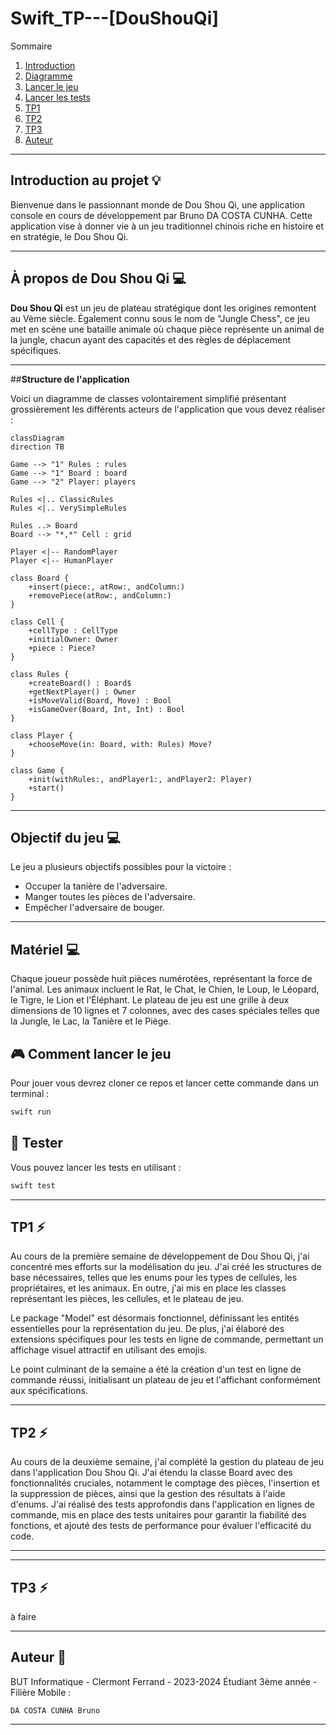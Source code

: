 
# **Swift_TP---[DouShouQi]**


Sommaire


  
 1. [Introduction](#introduction)
 1. [Diagramme](#structure)
 2. [Lancer le jeu](#lancer)
 3. [Lancer les tests](#tests)
 4. [TP1](#tp1)
 5. [TP2](#tp2)
 6. [TP3](#tp3)
 7. [Auteur](#auteur)

</div>

  
  

*******

<div  id='introduction'/>

  

## **Introduction au projet** :bulb:

  
Bienvenue dans le passionnant monde de Dou Shou Qi, une application console en cours de développement par Bruno DA COSTA CUNHA. Cette application vise à donner vie à un jeu traditionnel chinois riche en histoire et en stratégie, le Dou Shou Qi.
  
*******

  

<div  id='apropos'/>

## **À propos de Dou Shou Qi** :computer:


**Dou Shou Qi** est un jeu de plateau stratégique dont les origines remontent au Vème siècle. Également connu sous le nom de "Jungle Chess", ce jeu met en scène une bataille animale où chaque pièce représente un animal de la jungle, chacun ayant des capacités et des règles de déplacement spécifiques.

*******

  
<div  id='structure'/>

##**Structure de l'application**

Voici un diagramme de classes volontairement simplifié présentant grossièrement les différents acteurs de l'application que vous devez réaliser :

```mermaid
classDiagram
direction TB

Game --> "1" Rules : rules
Game --> "1" Board : board
Game --> "2" Player: players

Rules <|.. ClassicRules
Rules <|.. VerySimpleRules

Rules ..> Board
Board --> "*,*" Cell : grid

Player <|-- RandomPlayer
Player <|-- HumanPlayer

class Board {
    +insert(piece:, atRow:, andColumn:)
    +removePiece(atRow:, andColumn:)
}

class Cell {
    +cellType : CellType
    +initialOwner: Owner
    +piece : Piece?
}

class Rules {
    +createBoard() : Board$
    +getNextPlayer() : Owner
    +isMoveValid(Board, Move) : Bool
    +isGameOver(Board, Int, Int) : Bool
}

class Player {
    +chooseMove(in: Board, with: Rules) Move?
}

class Game {
    +init(withRules:, andPlayer1:, andPlayer2: Player)
    +start()
}
```
 
*******

  
<div  id='objectif'/>

## **Objectif du jeu** :computer:
  


Le jeu a plusieurs objectifs possibles pour la victoire :

-   Occuper la tanière de l'adversaire.
-   Manger toutes les pièces de l'adversaire.
-   Empêcher l'adversaire de bouger.
  
  
*******

<div  id='material'/>

## **Matériel** :computer:


Chaque joueur possède huit pièces numérotées, représentant la force de l'animal. Les animaux incluent le Rat, le Chat, le Chien, le Loup, le Léopard, le Tigre, le Lion et l'Éléphant. Le plateau de jeu est une grille à deux dimensions de 10 lignes et 7 colonnes, avec des cases spéciales telles que la Jungle, le Lac, la Tanière et le Piège.



<div  id='lancer'/>

## 🎮 Comment lancer le jeu 
Pour jouer vous devrez cloner ce repos et lancer cette commande dans un terminal :
```sh
swift run
```

<div  id='tests'/>

## 🧪 Tester
Vous pouvez lancer les tests en utilisant :
```sh
swift test
```


<div  id='tp1'/>

*******

## TP1 :zap:

Au cours de la première semaine de développement de Dou Shou Qi, j'ai concentré mes efforts sur la modélisation du jeu. J'ai créé les structures de base nécessaires, telles que les enums pour les types de cellules, les propriétaires, et les animaux. En outre, j'ai mis en place les classes représentant les pièces, les cellules, et le plateau de jeu.

Le package "Model" est désormais fonctionnel, définissant les entités essentielles pour la représentation du jeu. De plus, j'ai élaboré des extensions spécifiques pour les tests en ligne de commande, permettant un affichage visuel attractif en utilisant des emojis.

Le point culminant de la semaine a été la création d'un test en ligne de commande réussi, initialisant un plateau de jeu et l'affichant conformément aux spécifications.



<div  id='tp2'/>

*******

## TP2 :zap:

Au cours de la deuxième semaine, j'ai complété la gestion du plateau de jeu dans l'application Dou Shou Qi. J'ai étendu la classe Board avec des fonctionnalités cruciales, notamment le comptage des pièces, l'insertion et la suppression de pièces, ainsi que la gestion des résultats à l'aide d'enums. J'ai réalisé des tests approfondis dans l'application en lignes de commande, mis en place des tests unitaires pour garantir la fiabilité des fonctions, et ajouté des tests de performance pour évaluer l'efficacité du code.

 *******


 <div  id='tp3'/>

*******

## TP3 :zap:

à faire

 *******

<div  id='auteur'/>



## Auteur :busts_in_silhouette:

BUT Informatique - Clermont Ferrand - 2023-2024
Étudiant 3ème année - Filière Mobile :
   
`DA COSTA CUNHA Bruno`

*******
